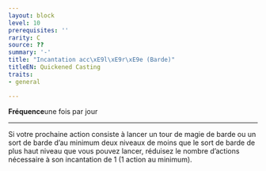 ```yaml
---
layout: block
level: 10
prerequisites: ''
rarity: C
source: ??
summary: '-'
title: "Incantation acc\xE9l\xE9r\xE9e (Barde)"
titleEN: Quickened Casting
traits:
- general

---
```


<p><strong>Fréquence</strong>une fois par jour</p>
<hr>
<p>Si votre prochaine action consiste à lancer un tour de magie de barde ou un sort de barde d’au minimum deux niveaux de moins que le sort de barde de plus haut niveau que vous pouvez lancer, réduisez le nombre d’actions nécessaire à son incantation de 1 (1 action au minimum).</p>